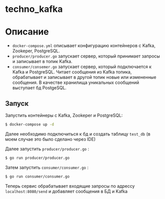 # techno_kafka

# Описание
- `docker-compose.yml` описывает конфигурацию контейнеров с Kafka, Zookeper, PostgreSQL.
- `producer/producer.go` запускает сервер, который принимает запросы и записывает в топик Kafka.
- `consumer/consemer.go` запускает сервер, который подключается к Kafka и PostgreSQL. Читает сообщения из Kafka топика, обрабатывает и записывает в другой топик новые или измененные сообщения. В качестве хранилища уникальных сообщений выступает бд PostgeSQL.

## Запуск 
Запустить контейнеры с Kafka, Zookeper и PostgreSQL:
```sh
$ docker-compose up -d
```
Далее необходимо подключиться к бд и создать таблицу `test_db` (в моем случае это было сделано через IDE)

Далее запустить `producer/producer.go` :
```sh
$ go run producer/producer.go
```
Затем запустить `consumer/consumer.go` :
```sh
$ go run consumer/consumer.go
```
Теперь сервис обрабатывает входящие запросы по адрессу `localhost:8080/send` и добавляет сообщения в БД и Kafka
